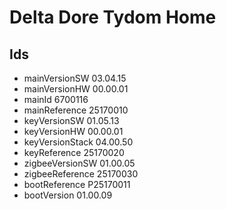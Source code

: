 # Delta Dore Tydom Home

## Ids

* mainVersionSW 03.04.15
* mainVersionHW 00.00.01
* mainId 6700116
* mainReference 25170010
* keyVersionSW 01.05.13
* keyVersionHW 00.00.01
* keyVersionStack 04.00.50
* keyReference 25170020
* zigbeeVersionSW 01.00.05
* zigbeeReference 25170030
* bootReference P25170011
* bootVersion 01.00.09